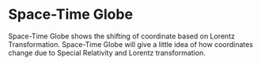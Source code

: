 # Space-Time Globe
Space-Time Globe shows the shifting of coordinate based on Lorentz Transformation. Space-Time Globe will give a little idea of how coordinates change due to Special Relativity and Lorentz transformation.
